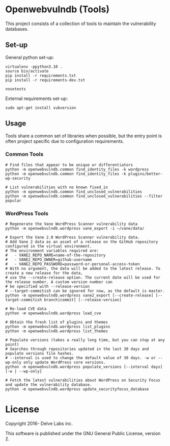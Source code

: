 # Openwebvulndb (Tools)

This project consists of a collection of tools to maintain the vulnerability
databases.


## Set-up

General python set-up:

```
virtualenv -ppython3.10 .
source bin/activate
pip install -r requirements.txt
pip install -r requirements-dev.txt

nosetests
```

External requirements set-up:

```
sudo apt-get install subversion
```

## Usage

Tools share a common set of libraries when possible, but the entry point is
often project specific due to configuration requirements.

### Common Tools

```
# Find files that appear to be unique or differentiators
python -m openwebvulndb.common find_identity_files -k wordpress
python -m openwebvulndb.common find_identity_files -k plugins/better-wp-security

# List vulnerabilities with no known fixed_in
python -m openwebvulndb.common find_unclosed_vulnerabilities
python -m openwebvulndb.common find_unclosed_vulnerabilities --filter popular
```

### WordPress Tools

```
# Regenerate the Vane WordPress Scanner vulnerability data
python -m openwebvulndb.wordpress vane_export -i ~/vane/data/

# Export the Vane 2.0 WordPress Scanner vulnerability data.
# Add Vane 2 data as an asset of a release on the GitHub repository configured in the virtual environment.
# The environment variables required are:
#   - VANE2_REPO_NAME=name-of-the-repository
#   - VANE2_REPO_OWNER=github-username
#   - VANE2_REPO_PASSWORD=password-or-personal-access-token
# With no argument, the data will be added to the latest release. To create a new release for the data,
# use the --create-release option. The current date will be used for the release number. A custom version number can
# be specified with --release-version
# --target-commitish can be ignored for now, as the default is master.
python -m openwebvulndb.wordpress vane2_export [--create-release] [--target-commitish branch|commit] [--release-version]

# Re-load CVE data
python -m openwebvulndb.wordpress load_cve

# Obtain the fresh list of plugins and themes
python -m openwebvulndb.wordpress list_plugins
python -m openwebvulndb.wordpress list_themes

# Populate versions (takes a really long time, but you can stop at any point)
# Searches through repositories updated in the last 30 days and populate versions file hashes.
# --interval is used to change the default value of 30 days. -w or --wp-only only update WordPress core versions.
python -m openwebvulndb.wordpress populate_versions [--interval days] [-w | --wp-only]

# Fetch the latest vulnerabilities about WordPress on Security Focus and update the vulnerability database.
python -m openwebvulndb.wordpress update_securityfocus_database
```

# License

Copyright 2016- Delve Labs inc.

This software is published under the GNU General Public License, version 2.
